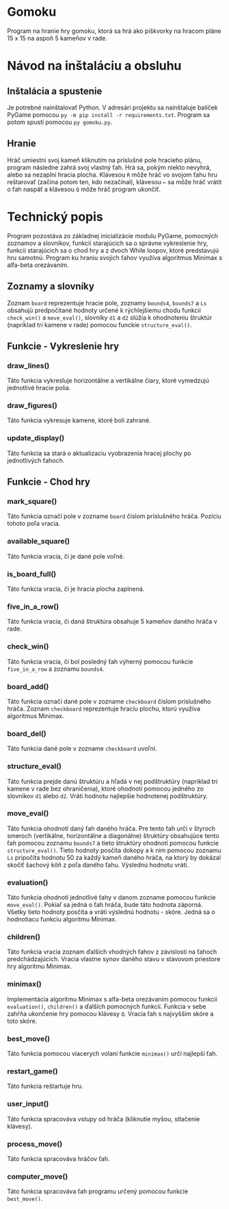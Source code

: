 # Gomoku
Program na hranie hry gomoku, ktorá sa hrá ako piškvorky na hracom pláne 15 x 15 na aspoň 5 kameňov v rade.

# Návod na inštaláciu a obsluhu
## Inštalácia a spustenie
Je potrebné nainštalovať Python. V adresári projektu sa nainštaluje balíček PyGame pomocou ```py -m pip install -r requirements.txt```. Program sa potom spustí pomocou ```py gomoku.py```.

## Hranie
Hráč umiestni svoj kameň kliknutím na príslušné pole hracieho plánu, program následne zahrá svoj vlastný ťah. Hrá sa, pokým niekto nevyhrá, alebo sa nezaplní hracia plocha. Klávesou ```R``` môže hráč vo svojom ťahu hru reštarovať (začína potom ten, kdo nezačínal), klávesou ```←``` sa môže hráč vrátit o ťah naspäť a klávesou ```Q``` môže hráč program ukončiť.

# Technický popis
Program pozostáva zo základnej inicializácie modulu PyGame, pomocných zoznamov a slovníkov, funkcií starajúcich sa o správne vykreslenie hry, funkcií starajúcich sa o chod hry a z dvoch While loopov, ktoré predstavujú hru samotnú. Program ku hraniu svojich ťahov využíva algoritmus Minimax s alfa-beta orezávaním.
## Zoznamy a slovníky
Zoznam ```board``` reprezentuje hracie pole, zoznamy ```bounds4```, ```bounds7``` a ```Ls``` obsahujú predpočítané hodnoty určené k rýchlejšiemu chodu funkcií ```check_win()```
a ```move_eval()```, slovníky ```d1``` a ```d2``` slúžia k ohodnoteniu štruktúr (napríklad tri kamene v rade) pomocou funckie ```structure_eval()```.

## Funkcie - Vykreslenie hry
### draw_lines()
Táto funkcia vykresluje horizontálne a vertikálne čiary, ktoré vymedzujú jednotlivé hracie polia.
### draw_figures()
Táto funkcia vykresuje kamene, ktoré boli zahrané.
### update_display()
Táto funkcia sa stará o aktualizaciu vyobrazenia hracej plochy po jednotlivých ťahoch.

## Funkcie - Chod hry
### mark_square()
Táto funkcia označí pole v zozname ```board``` číslom príslušného hráča. Pozíciu tohoto poľa vracia.
### available_square()
Táto funkcia vracia, či je dané pole voľné.
### is_board_full()
Táto funkcia vracia, či je hracia plocha zaplnená.
### five_in_a_row()
Táto funkcia vracia, či daná štruktúra obsahuje 5 kameňov daného hráča v rade.
### check_win()
Táto funkcia vracia, či bol posledný ťah výherný pomocou funkcie ```five_in_a_row``` a zoznamu ```bounds4```.
### board_add()
Táto funkcia označí dané pole v zozname ```checkboard``` číslom príslušného hráča. Zoznam ```checkboard``` reprezentuje hraciu plochu, ktorú využíva algoritmus Minimax.
### board_del()
Táto funkcia dané pole v zozname ```checkboard``` uvoľní.
### structure_eval()
Táto funkcia prejde danú štruktúru a hľadá v nej podštruktúry (napríklad tri kamene v rade bez ohraničenia), ktoré ohodnotí pomocou jedného zo slovníkov ```d1``` alebo ```d2```. Vráti hodnotu najlepšie hodnotenej podštruktúry.
### move_eval()
Táto funkcia ohodnotí daný ťah daného hráča. Pre tento ťah určí v štyroch smeroch (vertikálne, horizontálne a diagonálne) štruktúry obsahujúce tento ťah pomocou zoznamu ```bounds7``` a tieto štruktúry ohodnotí pomocou funkcie ```structure_eval()```. Tieto hodnoty posčíta dokopy a k nim pomocou zoznamu ```Ls``` pripočíta hodnotu 50 za každý kameň daného hráča, na ktorý by dokázal skočiť šachový kôň z poľa daného ťahu. Výslednú hodnotu vráti.
### evaluation()
Táto funkcia ohodnotí jednotlivé ťahy v danom zozname pomocou funkcie ```move_eval()```. Pokiaľ sa jedná o ťah hráča, bude táto hodnota záporná. Všetky tieto hodnoty posčíta a vráti výslednú hodnotu - skóre. Jedná sa o hodnotiacu funkciu algoritmu Minimax.
### children()
Táto funkcia vracia zoznam ďalších vhodných ťahov z závislosti na ťahoch predchádzajúcich. Vracia vlastne synov daného stavu v stavovom priestore hry algoritmu Minimax.
### minimax()
Implementácia algoritmu Minimax s alfa-beta orezávaním pomocou funkcií ```evaluation()```, ```children()``` a ďalších pomocných funkcií. Funkcia v sebe zahŕňa ukončenie hry pomocou klávesy ```Q```. Vracia ťah s najvyšším skóre a toto skóre.
### best_move()
Táto funkcia pomocou viacerych volaní funkcie ```minimax()``` určí najlepší ťah.
### restart_game()
Táto funkcia reštartuje hru.
### user_input()
Táto funkcia spracováva vstupy od hráča (kliknutie myšou, stlačenie klávesy).
### process_move()
Táto funkcia spracováva hráčov ťah.
### computer_move()
Táto funkcia spracováva ťah programu určený pomocou funkcie ```best_move()```.
